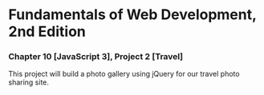 # Fundamentals of Web Development, 2nd Edition
### Chapter 10 [JavaScript 3], Project 2 [Travel]
This project will build a photo gallery using jQuery for our travel photo sharing site.

  
